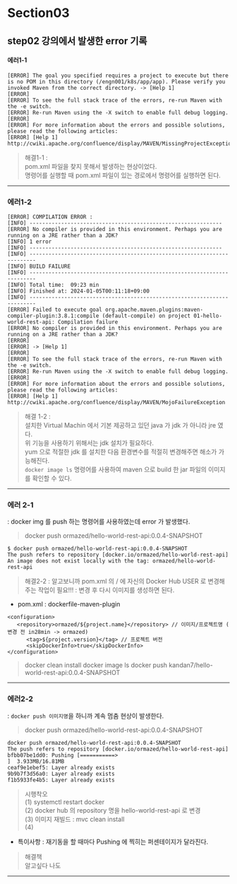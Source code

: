 # Section03   
## step02 강의에서 발생한 error 기록   

#### 에러1-1   

```
[ERROR] The goal you specified requires a project to execute but there is no POM in this directory (/engn001/k8s/app/app). Please verify you invoked Maven from the correct directory. -> [Help 1]
[ERROR]
[ERROR] To see the full stack trace of the errors, re-run Maven with the -e switch.
[ERROR] Re-run Maven using the -X switch to enable full debug logging.
[ERROR]
[ERROR] For more information about the errors and possible solutions, please read the following articles:
[ERROR] [Help 1] http://cwiki.apache.org/confluence/display/MAVEN/MissingProjectException

```
> 해결1-1 :   
> pom.xml 파일을 찾지 못해서 발생하는 현상이었다.   
> 명령어를 실행할 때 pom.xml 파일이 있는 경로에서 명령어를 실행하면 된다.   


---
### 에러1-2
```
[ERROR] COMPILATION ERROR :
[INFO] -------------------------------------------------------------
[ERROR] No compiler is provided in this environment. Perhaps you are running on a JRE rather than a JDK?
[INFO] 1 error
[INFO] -------------------------------------------------------------
[INFO] ------------------------------------------------------------------------
[INFO] BUILD FAILURE
[INFO] ------------------------------------------------------------------------
[INFO] Total time:  09:23 min
[INFO] Finished at: 2024-01-05T00:11:18+09:00
[INFO] ------------------------------------------------------------------------
[ERROR] Failed to execute goal org.apache.maven.plugins:maven-compiler-plugin:3.8.1:compile (default-compile) on project 01-hello-world-rest-api: Compilation failure
[ERROR] No compiler is provided in this environment. Perhaps you are running on a JRE rather than a JDK?
[ERROR]
[ERROR] -> [Help 1]
[ERROR]
[ERROR] To see the full stack trace of the errors, re-run Maven with the -e switch.
[ERROR] Re-run Maven using the -X switch to enable full debug logging.
[ERROR]
[ERROR] For more information about the errors and possible solutions, please read the following articles:
[ERROR] [Help 1] http://cwiki.apache.org/confluence/display/MAVEN/MojoFailureException
```
> 해결 1-2 :   
> 설치한 Virtual Machin 에서 기본 제공하고 있던 java 가 jdk 가 아니라 jre 였다.   
> 위 기능을 사용하기 위해서는 jdk 설치가 필요하다.   
> yum 으로 적절한 jdk 를 설치한 다음 환경변수를 적절히 변경해주면 해소가 가능해진다.   
> `docker image ls` 명령어를 사용하여 maven 으로 build 한 jar 파일의 이미지를 확인할 수 있다.   

---
### 에러 2-1
: docker img 를 push 하는 명령어를 사용하였는데 error 가 발생했다.

> docker push ormazed/hello-world-rest-api:0.0.4-SNAPSHOT

```
$ docker push ormazed/hello-world-rest-api:0.0.4-SNAPSHOT
The push refers to repository [docker.io/ormazed/hello-world-rest-api]
An image does not exist locally with the tag: ormazed/hello-world-rest-api
```

> 해결2-2
: 알고보니까 pom.xml 의 <configuration>/<repository> 에 자신의 Docker Hub USER 로 변경해주는 작업이 필요!!!
: 변경 후 다시 이미지를 생성하면 된다.

* pom.xml : dockerfile-maven-plugin
```
<configuration>
   <repository>ormazed/${project.name}</repository> // 이미지/프로젝트명 ( 변경 전 in28min -> ormazed)
      <tag>${project.version}</tag> // 프로젝트 버전
      <skipDockerInfo>true</skipDockerInfo>
</configuration>
```
> docker clean install
> docker image ls
> docker push kandan7/hello-world-rest-api:0.0.4-SNAPSHOT

---

### 에러2-2
: `docker push 이미지명`을 하니까 계속 멈춤 현상이 발생한다.

> docker push ormazed/hello-world-rest-api:0.0.4-SNAPSHOT   

```
docker push ormazed/hello-world-rest-api:0.0.4-SNAPSHOT
The push refers to repository [docker.io/ormazed/hello-world-rest-api]
bfbb07be1dd0: Pushing [===========>                                       ]  3.933MB/16.81MB
ceaf9e1ebef5: Layer already exists 
9b9b7f3d56a0: Layer already exists 
f1b5933fe4b5: Layer already exists 
```
> 시행착오   
(1) systemctl restart docker   
(2) docker hub 의 repository 명을 hello-world-rest-api 로 변경   
(3) 이미지 재빌드 : mvc clean install   
(4)

* 특이사항 : 재기동을 할 때마다 Pushing 에 찍히는 퍼센테이지가 달라진다.


> 해결책   
알고싶다 나도
---


